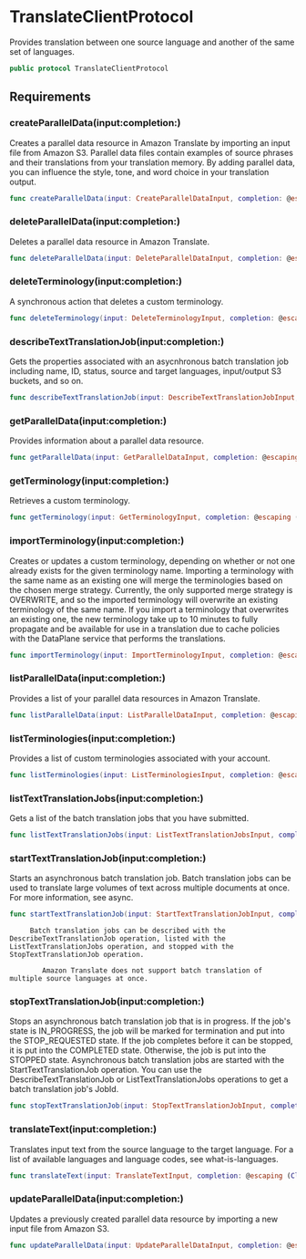 # TranslateClientProtocol

Provides translation between one source language and another of the same set of
languages.

``` swift
public protocol TranslateClientProtocol 
```

## Requirements

### createParallelData(input:​completion:​)

Creates a parallel data resource in Amazon Translate by importing an input file from
Amazon S3. Parallel data files contain examples of source phrases and their translations from
your translation memory. By adding parallel data, you can influence the style, tone, and word
choice in your translation output.

``` swift
func createParallelData(input: CreateParallelDataInput, completion: @escaping (ClientRuntime.SdkResult<CreateParallelDataOutputResponse, CreateParallelDataOutputError>) -> Void)
```

### deleteParallelData(input:​completion:​)

Deletes a parallel data resource in Amazon Translate.

``` swift
func deleteParallelData(input: DeleteParallelDataInput, completion: @escaping (ClientRuntime.SdkResult<DeleteParallelDataOutputResponse, DeleteParallelDataOutputError>) -> Void)
```

### deleteTerminology(input:​completion:​)

A synchronous action that deletes a custom terminology.

``` swift
func deleteTerminology(input: DeleteTerminologyInput, completion: @escaping (ClientRuntime.SdkResult<DeleteTerminologyOutputResponse, DeleteTerminologyOutputError>) -> Void)
```

### describeTextTranslationJob(input:​completion:​)

Gets the properties associated with an asycnhronous batch translation job including name,
ID, status, source and target languages, input/output S3 buckets, and so on.

``` swift
func describeTextTranslationJob(input: DescribeTextTranslationJobInput, completion: @escaping (ClientRuntime.SdkResult<DescribeTextTranslationJobOutputResponse, DescribeTextTranslationJobOutputError>) -> Void)
```

### getParallelData(input:​completion:​)

Provides information about a parallel data resource.

``` swift
func getParallelData(input: GetParallelDataInput, completion: @escaping (ClientRuntime.SdkResult<GetParallelDataOutputResponse, GetParallelDataOutputError>) -> Void)
```

### getTerminology(input:​completion:​)

Retrieves a custom terminology.

``` swift
func getTerminology(input: GetTerminologyInput, completion: @escaping (ClientRuntime.SdkResult<GetTerminologyOutputResponse, GetTerminologyOutputError>) -> Void)
```

### importTerminology(input:​completion:​)

Creates or updates a custom terminology, depending on whether or not one already exists
for the given terminology name. Importing a terminology with the same name as an existing one
will merge the terminologies based on the chosen merge strategy. Currently, the only supported
merge strategy is OVERWRITE, and so the imported terminology will overwrite an existing
terminology of the same name.
If you import a terminology that overwrites an existing one, the new terminology take up
to 10 minutes to fully propagate and be available for use in a translation due to cache
policies with the DataPlane service that performs the translations.

``` swift
func importTerminology(input: ImportTerminologyInput, completion: @escaping (ClientRuntime.SdkResult<ImportTerminologyOutputResponse, ImportTerminologyOutputError>) -> Void)
```

### listParallelData(input:​completion:​)

Provides a list of your parallel data resources in Amazon Translate.

``` swift
func listParallelData(input: ListParallelDataInput, completion: @escaping (ClientRuntime.SdkResult<ListParallelDataOutputResponse, ListParallelDataOutputError>) -> Void)
```

### listTerminologies(input:​completion:​)

Provides a list of custom terminologies associated with your account.

``` swift
func listTerminologies(input: ListTerminologiesInput, completion: @escaping (ClientRuntime.SdkResult<ListTerminologiesOutputResponse, ListTerminologiesOutputError>) -> Void)
```

### listTextTranslationJobs(input:​completion:​)

Gets a list of the batch translation jobs that you have submitted.

``` swift
func listTextTranslationJobs(input: ListTextTranslationJobsInput, completion: @escaping (ClientRuntime.SdkResult<ListTextTranslationJobsOutputResponse, ListTextTranslationJobsOutputError>) -> Void)
```

### startTextTranslationJob(input:​completion:​)

Starts an asynchronous batch translation job. Batch translation jobs can be used to
translate large volumes of text across multiple documents at once. For more information, see
async.

``` swift
func startTextTranslationJob(input: StartTextTranslationJobInput, completion: @escaping (ClientRuntime.SdkResult<StartTextTranslationJobOutputResponse, StartTextTranslationJobOutputError>) -> Void)
```

``` 
     Batch translation jobs can be described with the DescribeTextTranslationJob operation, listed with the ListTextTranslationJobs operation, and stopped with the StopTextTranslationJob operation.

        Amazon Translate does not support batch translation of multiple source languages at once.
```

### stopTextTranslationJob(input:​completion:​)

Stops an asynchronous batch translation job that is in progress.
If the job's state is IN\_PROGRESS, the job will be marked for termination and
put into the STOP\_REQUESTED state. If the job completes before it can be stopped,
it is put into the COMPLETED state. Otherwise, the job is put into the
STOPPED state.
Asynchronous batch translation jobs are started with the StartTextTranslationJob operation. You can use the DescribeTextTranslationJob or ListTextTranslationJobs
operations to get a batch translation job's JobId.

``` swift
func stopTextTranslationJob(input: StopTextTranslationJobInput, completion: @escaping (ClientRuntime.SdkResult<StopTextTranslationJobOutputResponse, StopTextTranslationJobOutputError>) -> Void)
```

### translateText(input:​completion:​)

Translates input text from the source language to the target language. For a list of
available languages and language codes, see what-is-languages.

``` swift
func translateText(input: TranslateTextInput, completion: @escaping (ClientRuntime.SdkResult<TranslateTextOutputResponse, TranslateTextOutputError>) -> Void)
```

### updateParallelData(input:​completion:​)

Updates a previously created parallel data resource by importing a new input file from
Amazon S3.

``` swift
func updateParallelData(input: UpdateParallelDataInput, completion: @escaping (ClientRuntime.SdkResult<UpdateParallelDataOutputResponse, UpdateParallelDataOutputError>) -> Void)
```
